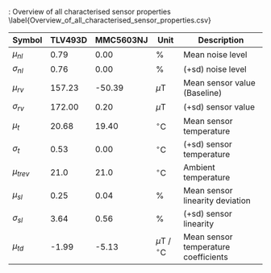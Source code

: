 : Overview of all characterised sensor properties \label{Overview_of_all_characterised_sensor_properties.csv}

| Symbol        | TLV493D | MMC5603NJ | Unit                 | Description                           |
| ------------- | ------- | --------- | -------------------- | ------------------------------------- |
| $\mu_{nl}$    | 0.79    | 0.00      | %                    |  Mean noise level                     |
| $\sigma_{nl}$ | 0.76    | 0.00      | %                    | (+sd) noise level                     |
| $\mu_{rv}$    | 157.23  | -50.39    | $\mu$T               |  Mean sensor value (Baseline)         |
| $\sigma_{rv}$ | 172.00  | 0.20      | $\mu$T               | (+sd) sensor value                    |
| $\mu_{t}$     | 20.68   | 19.40     | $^{\circ}$C          | Mean sensor temperature               |
| $\sigma_{t}$  | 0.53    | 0.00      | $^{\circ}$C          | (+sd) sensor temperature              |
| $\mu_{trev}$  | 21.0    | 21.0      | $^{\circ}$C          | Ambient temperature                   |
| $\mu_{sl}$    | 0.25    | 0.04      | %                    |  Mean sensor linearity deviation      |
| $\sigma_{sl}$ | 3.64    | 0.56      | %                    | (+sd) sensor linearity                |
| $\mu_{td}$    | -1.99   | -5.13     | $\mu$T / $^{\circ}$C |  Mean sensor temperature coefficients |
